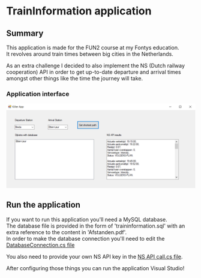 # TrainInformation application
## Summary
This application is made for the FUN2 course at my Fontys education.  
It revolves around train times between big cities in the Netherlands.  

As an extra challenge I decided to also implement the NS (Dutch railway cooperation) API in order to get up-to-date departure and arrival times amongst other things like the time the journey will take.  

### Application interface
![TrainInformation screen](images/application_screenshot.png)

## Run the application  
If you want to run this application you'll need a MySQL database.  
The database file is provided in the form of 'traininformation.sql' with an extra reference to the content in 'Afstanden.pdf'.  
In order to make the database connection you'll need to edit the [DatabaseConnection.cs file](https://github.com/Martijnvos/TrainInformation/blob/master/Killer%20App%20Windows%20Forms/DatabaseConnection.cs)  

You also need to provide your own NS API key in the [NS API call.cs file](https://github.com/Martijnvos/TrainInformation/blob/master/Killer%20App%20Windows%20Forms/NS%20API%20call.cs).  

After configuring those things you can run the application Visual Studio!